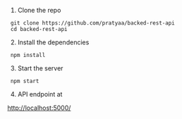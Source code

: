 1) Clone the repo
```
 git clone https://github.com/pratyaa/backed-rest-api
 cd backed-rest-api
```

2) Install the dependencies
```
 npm install
```

3) Start the server
```
 npm start
```

4) API endpoint at 

[http://localhost:5000/](http://localhost:5000/)



